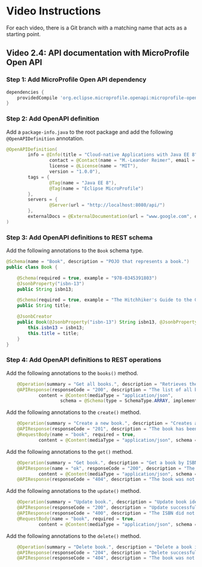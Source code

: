 # Video Instructions

For each video, there is a Git branch with a matching name that acts as a
starting point.

## Video 2.4: API documentation with MicroProfile Open API

### Step 1: Add MicroProfile Open API dependency

```groovy
dependencies {
    providedCompile 'org.eclipse.microprofile.openapi:microprofile-openapi-api:1.0.1'
}
```

### Step 2: Add OpenAPI definition

Add a `package-info.java` to the root package and add the following `@OpenAPIDefinition` annotation.

```java
@OpenAPIDefinition(
        info = @Info(title = "Cloud-native Applications with Java EE 8",
                contact = @Contact(name = "M.-Leander Reimer", email = "mario-leander.reimer@qaware.de"),
                license = @License(name = "MIT"),
                version = "1.0.0"),
        tags = {
                @Tag(name = "Java EE 8"),
                @Tag(name = "Eclipse MicroProfile")
        },
        servers = {
                @Server(url = "http://localhost:8080/api/")
        },
        externalDocs = @ExternalDocumentation(url = "www.google.com", description = "Use Google for external documentation")
)
```

### Step 3: Add OpenAPI definitions to REST schema

Add the following annotations to the `Book` schema type.
```java
@Schema(name = "Book", description = "POJO that represents a book.")
public class Book {

    @Schema(required = true, example = "978-0345391803")
    @JsonbProperty("isbn-13")
    public String isbn13;

    @Schema(required = true, example = "The Hitchhiker's Guide to the Galaxy")
    public String title;

    @JsonbCreator
    public Book(@JsonbProperty("isbn-13") String isbn13, @JsonbProperty("title") String title) {
        this.isbn13 = isbn13;
        this.title = title;
    }
}
```

### Step 4: Add OpenAPI definitions to REST operations

Add the following annotations to the `books()` method.
```java
    @Operation(summary = "Get all books.", description = "Retrieves the list of all books.")
    @APIResponse(responseCode = "200", description = "The list of all books.",
            content = @Content(mediaType = "application/json",
                    schema = @Schema(type = SchemaType.ARRAY, implementation = Book.class)))
```

Add the following annotations to the `create()` method.
```java
    @Operation(summary = "Create a new book.", description = "Creates a new book.")
    @APIResponse(responseCode = "201", description = "The book has been created.")
    @RequestBody(name = "book", required = true,
            content = @Content(mediaType = "application/json", schema = @Schema(ref = "Book")))
```

Add the following annotations to the `get()` method.
```java
    @Operation(summary = "Get book.", description = "Get a book by ISBN-13.")
    @APIResponse(name = "ok", responseCode = "200", description = "The list of all books.",
            content = @Content(mediaType = "application/json", schema = @Schema(ref = "Book")))
    @APIResponse(responseCode = "404", description = "The book was not found.")
```

Add the following annotations to the `update()` method.
```java
    @Operation(summary = "Update book.", description = "Update book identified by ISBN-13.")
    @APIResponse(responseCode = "200", description = "Update successful.")
    @APIResponse(responseCode = "400", description = "The ISBN did not match or request was invalid.")
    @RequestBody(name = "book", required = true,
            content = @Content(mediaType = "application/json", schema = @Schema(ref = "Book")))
```

Add the following annotations to the `delete()` method.
```java
    @Operation(summary = "Delete book.", description = "Delete a book identified by ISBN-13.")
    @APIResponse(responseCode = "204", description = "Delete successful.")
    @APIResponse(responseCode = "404", description = "The book was not found.")
```